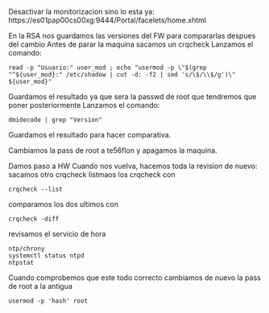 Desactivar la monitorizacion sino lo esta ya:
https://es01pap00cs00xg:9444/Portal/facelets/home.xhtml

En la RSA nos guardamos las versiones del FW para compararlas despues del cambio
Antes de parar la maquina sacamos un crqcheck
Lanzamos el comando:
```
read -p "Usuario:" user_mod ; echo "usermod -p \"$(grep "^${user_mod}:" /etc/shadow | cut -d: -f2 | sed 's/\$/\\$/g')\" ${user_mod}"
```

Guardamos el resultado ya que sera la passwd de root que tendremos que poner posteriormente
Lanzamos el comando:
```
dmidecode | grep "Version"
```
Guardamos el resultado para hacer comparativa.

Cambiamos la pass de root a te56flon y apagamos la maquina.

Damos paso a HW
Cuando nos vuelva, hacemos toda la revision de nuevo:
sacamos otro crqcheck
listmaos los crqcheck con
```
crqcheck --list
```
comparamos los dos ultimos con 
```
crqcheck -diff
```
revisamos el servicio de hora 
```
ntp/chrony
systemctl status ntpd
ntpstat
```

Cuando comprobemos que este todo correcto cambiamos de nuevo la pass de root a la antigua
```
usermod -p 'hash' root
```
